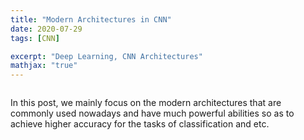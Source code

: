 ```yaml
---
title: "Modern Architectures in CNN"
date: 2020-07-29
tags: [CNN]

excerpt: "Deep Learning, CNN Architectures"
mathjax: "true"
---
```

<img src="{{ site.url }}{{ site.baseurl }}/images/classical_cnn/header_img.jpeg" alt="">

In this post, we mainly focus on the modern architectures that are commonly used nowadays and have much powerful abilities so as to achieve higher accuracy for the tasks of classification and etc.
